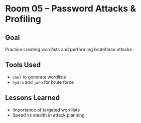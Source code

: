 # Room 05 – Password Attacks & Profiling

## Goal

Practice creating wordlists and performing bruteforce attacks.

## Tools Used

- `cewl` to generate wordlists
- `hydra` and `john` for brute force

## Lessons Learned

- Importance of targeted wordlists
- Speed vs stealth in attack planning

